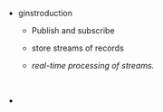 * ginstroduction
  * Publish and subscribe

  * store streams of records 

  * *real-time processing of streams.*

    ​

* ​

  ​


